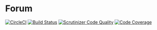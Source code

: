 Forum
==================================

[![CircleCI](https://circleci.com/gh/gustavfors/ramverk1-project.svg?style=svg)](https://circleci.com/gh/gustavfors/ramverk1-project)
[![Build Status](https://scrutinizer-ci.com/g/gustavfors/ramverk1-project/badges/build.png?b=master)](https://scrutinizer-ci.com/g/gustavfors/ramverk1-project/build-status/master)
[![Scrutinizer Code Quality](https://scrutinizer-ci.com/g/gustavfors/ramverk1-project/badges/quality-score.png?b=master)](https://scrutinizer-ci.com/g/gustavfors/ramverk1-project/?branch=master)
[![Code Coverage](https://scrutinizer-ci.com/g/gustavfors/ramverk1-project/badges/coverage.png?b=master)](https://scrutinizer-ci.com/g/gustavfors/ramverk1-project/?branch=master)